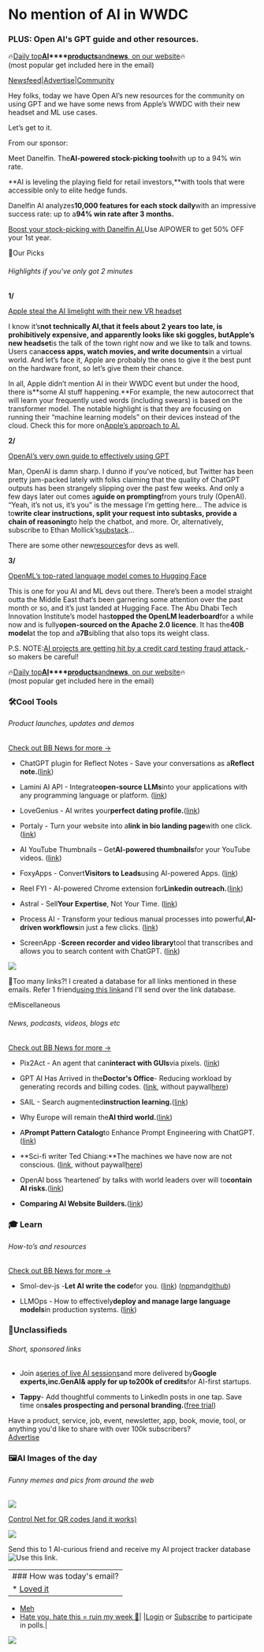 # No mention of AI in WWDC

### PLUS: Open AI's GPT guide and other resources.

🔥[Daily top](https://news.bensbites.co/?utm_source=bensbites\&utm_medium=referral\&utm_campaign=no-mention-of-ai-in-wwdc)**[AI](https://news.bensbites.co/?utm_source=bensbites\&utm_medium=referral\&utm_campaign=no-mention-of-ai-in-wwdc)\*\*\*\*[products](https://news.bensbites.co/?utm_source=bensbites\&utm_medium=referral\&utm_campaign=no-mention-of-ai-in-wwdc)**[and](https://news.bensbites.co/?utm_source=bensbites\&utm_medium=referral\&utm_campaign=no-mention-of-ai-in-wwdc)**[news](https://news.bensbites.co/?utm_source=bensbites\&utm_medium=referral\&utm_campaign=no-mention-of-ai-in-wwdc)**[, on our website](https://news.bensbites.co/?utm_source=bensbites\&utm_medium=referral\&utm_campaign=no-mention-of-ai-in-wwdc)🔥\
(most popular get included here in the email)

[Newsfeed](https://news.bensbites.co/?utm_source=bensbites\&utm_medium=referral\&utm_campaign=no-mention-of-ai-in-wwdc)|[Advertise](https://sponsor.bensbites.co/?utm_source=bensbites\&utm_medium=referral\&utm_campaign=no-mention-of-ai-in-wwdc)|[Community](https://discord.gg/qd92NKjDdE?utm_source=bensbites\&utm_medium=referral\&utm_campaign=no-mention-of-ai-in-wwdc)

Hey folks, today we have Open AI’s new resources for the community on using GPT and we have some news from Apple’s WWDC with their new headset and ML use cases.

Let’s get to it.

From our sponsor:

Meet Danelfin. The**AI-powered stock-picking tool**with up to a 94% win rate.

\*\*AI is leveling the playing field for retail investors,\*\*with tools that were accessible only to elite hedge funds.

Danelfin AI analyzes**10,000 features for each stock daily**with an impressive success rate: up to a**94% win rate after 3 months.**

[Boost your stock-picking with Danelfin AI.](https://danelfin.com/?utm_source=bensbites\&utm_medium=referral\&utm_campaign=no-mention-of-ai-in-wwdc)Use AIPOWER to get 50% OFF your 1st year.

🤌Our Picks

###### Highlights if you've only got 2 minutes

**1/**

[Apple steal the AI limelight with their new VR headset](https://techcrunch.com/2023/06/05/apple-vr-headset-wwdc-stock/?utm_source=bensbites\&utm_medium=referral\&utm_campaign=no-mention-of-ai-in-wwdc)

I know it’s**not technically AI,**that it feels about 2 years too late, is prohibitively expensive, and apparently looks like ski goggles, but**Apple’s new headset**is the talk of the town right now and we like to talk and towns. Users can**access apps, watch movies, and write documents**in a virtual world. And let’s face it, Apple are probably the ones to give it the best punt on the hardware front, so let’s give them their chance.

In all, Apple didn’t mention AI in their WWDC event but under the hood, there is\*\*some AI stuff happening.\*\*For example, the new autocorrect that will learn your frequently used words (including swears) is based on the transformer model. The notable highlight is that they are focusing on running their “machine learning models” on their devices instead of the cloud. Check this for more on[Apple’s approach to AI.](https://www.cnbc.com/2023/06/05/apple-practical-approach-to-ai-no-bragging-just-features.html?utm_source=bensbites\&utm_medium=referral\&utm_campaign=no-mention-of-ai-in-wwdc)

**2/**

[OpenAI’s very own guide to effectively using GPT](https://platform.openai.com/docs/guides/gpt-best-practices?utm_source=bensbites\&utm_medium=referral\&utm_campaign=no-mention-of-ai-in-wwdc)

Man, OpenAI is damn sharp. I dunno if you’ve noticed, but Twitter has been pretty jam-packed lately with folks claiming that the quality of ChatGPT outputs has been strangely slipping over the past few weeks. And only a few days later out comes a**guide on prompting**from yours truly (OpenAI). “Yeah, it’s not us, it’s you” is the message I’m getting here… The advice is to**write clear instructions, split your request into subtasks, provide a chain of reasoning**to help the chatbot, and more. Or, alternatively, subscribe to Ethan Mollick’s[substack](https://www.oneusefulthing.org/?utm_source=bensbites\&utm_medium=referral\&utm_campaign=no-mention-of-ai-in-wwdc)…

There are some other new[resources](https://twitter.com/OfficialLoganK/status/1665718495516950534?utm_source=bensbites\&utm_medium=referral\&utm_campaign=no-mention-of-ai-in-wwdc)for devs as well.

**3/**

[OpenML’s top-rated language model comes to Hugging Face](https://huggingface.co/blog/falcon?utm_source=bensbites\&utm_medium=referral\&utm_campaign=no-mention-of-ai-in-wwdc)

This is one for you AI and ML devs out there. There’s been a model straight outta the Middle East that’s been garnering some attention over the past month or so, and it’s just landed at Hugging Face. The Abu Dhabi Tech Innovation Institute’s model has**topped the OpenLM leaderboard**for a while now and is fully**open-sourced on the Apache 2.0 licence**. It has the**40B model**at the top and a**7B**sibling that also tops its weight class.

P.S. NOTE:[AI projects are getting hit by a credit card testing fraud attack.](https://twitter.com/rameerez/status/1665680257788026880?utm_source=bensbites\&utm_medium=referral\&utm_campaign=no-mention-of-ai-in-wwdc)- so makers be careful!

🔥[Daily top](https://news.bensbites.co/?utm_source=bensbites\&utm_medium=referral\&utm_campaign=no-mention-of-ai-in-wwdc)**[AI](https://news.bensbites.co/?utm_source=bensbites\&utm_medium=referral\&utm_campaign=no-mention-of-ai-in-wwdc)\*\*\*\*[products](https://news.bensbites.co/?utm_source=bensbites\&utm_medium=referral\&utm_campaign=no-mention-of-ai-in-wwdc)**[and](https://news.bensbites.co/?utm_source=bensbites\&utm_medium=referral\&utm_campaign=no-mention-of-ai-in-wwdc)**[news](https://news.bensbites.co/?utm_source=bensbites\&utm_medium=referral\&utm_campaign=no-mention-of-ai-in-wwdc)**[, on our website](https://news.bensbites.co/?utm_source=bensbites\&utm_medium=referral\&utm_campaign=no-mention-of-ai-in-wwdc)🔥\
(most popular get included here in the email)

### 🛠️Cool Tools

###### Product launches, updates and demos

[Check out BB News for more →](https://news.bensbites.co/?utm_source=bensbites\&utm_medium=referral\&utm_campaign=no-mention-of-ai-in-wwdc)

- ChatGPT plugin for Reflect Notes - Save your conversations as a**Reflect note.**([link](https://twitter.com/reflectnotes/status/1665705136889667585?utm_source=bensbites\&utm_medium=referral\&utm_campaign=no-mention-of-ai-in-wwdc))

- Lamini AI API - Integrate**open-source LLMs**into your applications with any programming language or platform. ([link](https://lamini-ai.github.io/api/?utm_source=bensbites\&utm_medium=referral\&utm_campaign=no-mention-of-ai-in-wwdc))

- LoveGenius - AI writes your**perfect dating profile.**([link](https://www.lovegenius.io/?utm_source=bensbites\&utm_medium=referral\&utm_campaign=no-mention-of-ai-in-wwdc))

- Portaly - Turn your website into a**link in bio landing page**with one click. ([link](https://portaly.cc/?utm_source=bensbites\&utm_medium=referral\&utm_campaign=no-mention-of-ai-in-wwdc))

- AI YouTube Thumbnails – Get**AI-powered thumbnails**for your YouTube videos. ([link](https://aiyoutubethumbnails.com/?utm_source=bensbites\&utm_medium=referral\&utm_campaign=no-mention-of-ai-in-wwdc))

- FoxyApps - Convert**Visitors to Leads**using AI-powered Apps. ([link](https://www.foxyapps.ai/?utm_source=bensbites\&utm_medium=referral\&utm_campaign=no-mention-of-ai-in-wwdc))

- Reel FYI - AI-powered Chrome extension for**Linkedin outreach.**([link](https://www.reel.fyi/?utm_source=bensbites\&utm_medium=referral\&utm_campaign=no-mention-of-ai-in-wwdc))

- Astral - Sell**Your Expertise**, Not Your Time. ([link](https://tryastral.com/?utm_source=bensbites\&utm_medium=referral\&utm_campaign=no-mention-of-ai-in-wwdc))

- Process AI - Transform your tedious manual processes into powerful,**AI-driven workflows**in just a few clicks. ([link](https://www.process.st/platform/ai/?utm_source=bensbites\&utm_medium=referral\&utm_campaign=no-mention-of-ai-in-wwdc))

- ScreenApp -**Screen recorder and video library**tool that transcribes and allows you to search content with ChatGPT. ([link](https://screenapp.io/?utm_source=bensbites\&utm_medium=referral\&utm_campaign=no-mention-of-ai-in-wwdc))

![](https://media.beehiiv.com/cdn-cgi/image/fit=scale-down,format=auto,onerror=redirect,quality=80/uploads/asset/file/0141bec2-c0bd-4f35-bcb3-95118fb09491/image.png)

👋Too many links?! I created a database for all links mentioned in these emails. Refer 1 friend[using this link](https://www.bensbites.co/subscribe?ref=PLACEHOLDER)and I'll send over the link database.

🤓Miscellaneous

###### News, podcasts, videos, blogs etc

[Check out BB News for more →](https://news.bensbites.co/?utm_source=bensbites\&utm_medium=referral\&utm_campaign=no-mention-of-ai-in-wwdc)

- Pix2Act - An agent that can**interact with GUIs**via pixels. ([link](https://twitter.com/mandarjoshi_/status/1665787352420085761?utm_source=bensbites\&utm_medium=referral\&utm_campaign=no-mention-of-ai-in-wwdc))

- GPT AI Has Arrived in the**Doctor's Office**- Reducing workload by generating records and billing codes. ([link](https://www.bloomberg.com/news/articles/2023-06-05/technology-behind-chatgpt-has-arrived-in-the-doctor-s-office?leadSource=uverify+wall\&utm_source=bensbites\&utm_medium=referral\&utm_campaign=no-mention-of-ai-in-wwdc), without paywall[here](https://archive.vn/aM8uO?utm_source=bensbites\&utm_medium=referral\&utm_campaign=no-mention-of-ai-in-wwdc))

- SAIL - Search augmented**instruction learning.**([link](https://openlsr.org/sail-7b?utm_source=bensbites\&utm_medium=referral\&utm_campaign=no-mention-of-ai-in-wwdc))

- Why Europe will remain the**AI third world.**([link](https://technomancers.ai/eu-ai-act-to-target-us-open-source-software/?utm_source=bensbites\&utm_medium=referral\&utm_campaign=no-mention-of-ai-in-wwdc#more-561))

- A**Prompt Pattern Catalog**to Enhance Prompt Engineering with ChatGPT. ([link](https://arxiv.org/abs/2302.11382?utm_source=bensbites\&utm_medium=referral\&utm_campaign=no-mention-of-ai-in-wwdc))

- \*\*Sci-fi writer Ted Chiang:\*\*The machines we have now are not conscious. ([link](https://www.ft.com/content/c1f6d948-3dde-405f-924c-09cc0dcf8c84?shareType=nongift\&utm_source=bensbites\&utm_medium=referral\&utm_campaign=no-mention-of-ai-in-wwdc), without paywall[here](https://archive.vn/y2Mjo?utm_source=bensbites\&utm_medium=referral\&utm_campaign=no-mention-of-ai-in-wwdc))

- OpenAI boss ‘heartened’ by talks with world leaders over will to**contain AI risks.**([link](https://apnews.com/article/chatgpt-openai-altman-artificial-intelligence-0687c5645c191bceeb6c481deb985177?utm_source=bensbites\&utm_medium=referral\&utm_campaign=no-mention-of-ai-in-wwdc))

- **Comparing AI Website Builders.**([link](https://www.nocodecamp.xyz/blog/comparing-ai-website-builders?utm_source=bensbites\&utm_medium=referral\&utm_campaign=no-mention-of-ai-in-wwdc))

### 🎓 Learn

###### How-to’s and resources

[Check out BB News for more →](https://news.bensbites.co/?utm_source=bensbites\&utm_medium=referral\&utm_campaign=no-mention-of-ai-in-wwdc)

- Smol-dev-js -**Let AI write the code**for you. ([link](https://www.youtube.com/watch?v=keUvUyfLhoo\&utm_source=bensbites\&utm_medium=referral\&utm_campaign=no-mention-of-ai-in-wwdc)) ([npm](https://www.npmjs.com/package/smol-dev-js?utm_source=bensbites\&utm_medium=referral\&utm_campaign=no-mention-of-ai-in-wwdc)and[github](https://github.com/PicoCreator/smol-dev-js?utm_source=bensbites\&utm_medium=referral\&utm_campaign=no-mention-of-ai-in-wwdc))

- LLMOps - How to effectively**deploy and manage large language models**in production systems. ([link](https://www.youtube.com/watch?v=H3Kz__xWMH4\&utm_source=bensbites\&utm_medium=referral\&utm_campaign=no-mention-of-ai-in-wwdc))

### 📰Unclassifieds

###### Short, sponsored links

- Join a[series of live AI sessions](https://cloudonair.withgoogle.com/events/startup-school?utm_campaign=FY23-Q2-emea-EMEA1038-onlineevent-er-Startup-School-Series\&utm_source=bens_bites\&utm_medium=social)and more delivered by**Google experts,**inc.**GenAI**& apply for up to**200k of credits**for AI-first startups.

- **Tappy**- Add thoughtful comments to LinkedIn posts in one tap. Save time on**sales prospecting and personal branding.**([free trial](https://www.tappy.ai/?utm_source=bensbites\&utm_medium=referral\&utm_campaign=no-mention-of-ai-in-wwdc))

Have a product, service, job, event, newsletter, app, book, movie, tool, or anything you'd like to share with over 100k subscribers?\
[Advertise](https://sponsor.bensbites.co/?utm_source=bensbites\&utm_medium=referral\&utm_campaign=no-mention-of-ai-in-wwdc)

### 🖼AI Images of the day

###### Funny memes and pics from around the web

![](https://media.beehiiv.com/cdn-cgi/image/fit=scale-down,format=auto,onerror=redirect,quality=80/uploads/asset/file/d79ad304-65d4-4072-a4bf-6719e17a2922/image.png)

[Control Net for QR codes (and it works)](https://www.reddit.com/r/StableDiffusion/comments/141hg9x/controlnet_for_qr_code/?utm_source=bensbites\&utm_medium=referral\&utm_campaign=no-mention-of-ai-in-wwdc)

![](https://media.beehiiv.com/cdn-cgi/image/fit=scale-down,format=auto,onerror=redirect,quality=80/uploads/asset/file/7d2b2e9f-1882-426c-83fc-37a419d3f44f/image.png)

Send this to 1 AI-curious friend and receive my AI project tracker database![Use this link.](https://flight.beehiiv.net/v2/clicks/eyJhbGciOiJIUzI1NiIsInR5cCI6IkpXVCJ9.eyJ1cmwiOiJodHRwczovL3d3dy5iZW5zYml0ZXMuY28vc3Vic2NyaWJlP3JlZj1QTEFDRUhPTERFUiIsInBvc3RfaWQiOiI4ZGQ1YzJiZC1kOTNjLTQ1ZWYtYjc4Ni00OTA1OGE1NDBhZGIiLCJwdWJsaWNhdGlvbl9pZCI6IjQ0N2Y2ZTYwLWUzNmEtNDY0Mi1iNmY4LTQ2YmViMTkwNDVlYyIsInZpc2l0X3Rva2VuIjoiNGMyMDZlYmYtMmJlZS00ZWUzLTg1YmQtZjBjODQzZjY0MDU1IiwiaWF0IjoxNjg2MDcwMjkyLjAxNiwiaXNzIjoib3JjaGlkIn0.1Q6ONuNMjJLA0mj2l1GzX0o4aWDC-Gi99n5jVez86t0)

||
|:---|
|### How was today's email?|
|\* [Loved it](https://www.bensbites.co/login)

- [Meh](https://www.bensbites.co/login)
- [Hate you, hate this = ruin my week 🥹](https://www.bensbites.co/login)|
  |[Login](https://www.bensbites.co/login) or [Subscribe](https://www.bensbites.co/subscribe) to participate in polls.|

![](https://media.beehiiv.com/cdn-cgi/image/fit=scale-down,format=auto,onerror=redirect,quality=80/uploads/asset/file/1310d519-abf4-4f92-9bc3-cb3b0e6fed78/Screenshot_2022-12-13_at_14.55.58.png)
